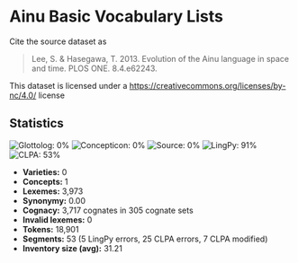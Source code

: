 # Ainu Basic Vocabulary Lists

Cite the source dataset as

> Lee, S. & Hasegawa, T. 2013. Evolution of the Ainu language in space and time. PLOS ONE. 8.4.e62243.

This dataset is licensed under a https://creativecommons.org/licenses/by-nc/4.0/ license

## Statistics
![Glottolog: 0%](https://img.shields.io/badge/Glottolog-0%25-red.svg "Glottolog: 0%") ![Concepticon: 0%](https://img.shields.io/badge/Concepticon-0%25-red.svg "Concepticon: 0%") ![Source: 0%](https://img.shields.io/badge/Source-0%25-red.svg "Source: 0%") ![LingPy: 91%](https://img.shields.io/badge/LingPy-91%25-green.svg "LingPy: 91%") ![CLPA: 53%](https://img.shields.io/badge/CLPA-53%25-red.svg "CLPA: 53%")

- **Varieties:** 0
- **Concepts:** 1
- **Lexemes:** 3,973
- **Synonymy:** 0.00
- **Cognacy:** 3,717 cognates in 305 cognate sets
- **Invalid lexemes:** 0
- **Tokens:** 18,901
- **Segments:** 53 (5 LingPy errors, 25 CLPA errors, 7 CLPA modified)
- **Inventory size (avg):** 31.21